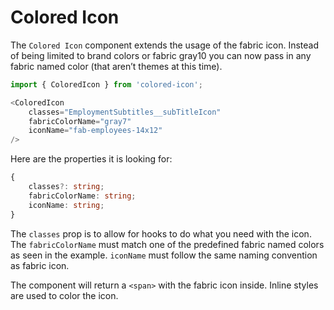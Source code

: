 # Colored Icon

The `Colored Icon` component extends the usage of the fabric icon. Instead of being limited to brand colors or fabric gray10 you can now pass in any fabric named color (that aren’t themes at this time).

```javascript
import { ColoredIcon } from 'colored-icon';

<ColoredIcon
    classes="EmploymentSubtitles__subTitleIcon"
    fabricColorName="gray7"
    iconName="fab-employees-14x12"
/>
```

Here are the properties it is looking for:

```typescript
{
	classes?: string;
	fabricColorName: string;
	iconName: string;
}

```
The `classes` prop is to allow for hooks to do what you need with the icon. The `fabricColorName` must match one of the predefined fabric named colors as seen in the example. `iconName` must follow the same naming convention as fabric icon.

The component will return a `<span>` with the fabric icon inside. Inline styles are used to color the icon.
